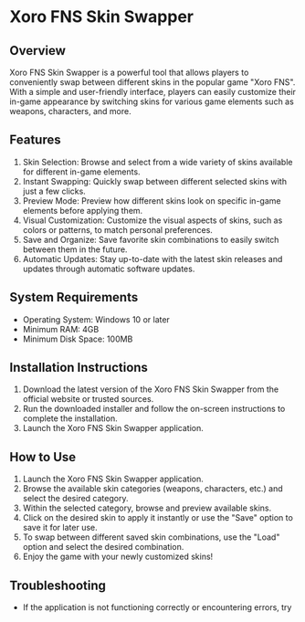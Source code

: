 # Xoro FNS Skin Swapper

## Overview
Xoro FNS Skin Swapper is a powerful tool that allows players to conveniently swap between different skins in the popular game "Xoro FNS". With a simple and user-friendly interface, players can easily customize their in-game appearance by switching skins for various game elements such as weapons, characters, and more.

## Features

1. Skin Selection: Browse and select from a wide variety of skins available for different in-game elements.
2. Instant Swapping: Quickly swap between different selected skins with just a few clicks.
3. Preview Mode: Preview how different skins look on specific in-game elements before applying them.
4. Visual Customization: Customize the visual aspects of skins, such as colors or patterns, to match personal preferences.
5. Save and Organize: Save favorite skin combinations to easily switch between them in the future.
6. Automatic Updates: Stay up-to-date with the latest skin releases and updates through automatic software updates.

## System Requirements

- Operating System: Windows 10 or later
- Minimum RAM: 4GB
- Minimum Disk Space: 100MB

## Installation Instructions

1. Download the latest version of the Xoro FNS Skin Swapper from the official website or trusted sources.
2. Run the downloaded installer and follow the on-screen instructions to complete the installation.
3. Launch the Xoro FNS Skin Swapper application.

## How to Use

1. Launch the Xoro FNS Skin Swapper application.
2. Browse the available skin categories (weapons, characters, etc.) and select the desired category.
3. Within the selected category, browse and preview available skins.
4. Click on the desired skin to apply it instantly or use the "Save" option to save it for later use.
5. To swap between different saved skin combinations, use the "Load" option and select the desired combination.
6. Enjoy the game with your newly customized skins!

## Troubleshooting

- If the application is not functioning correctly or encountering errors, try
